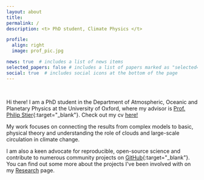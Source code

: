 ```yaml
---
layout: about
title:
permalink: /
description: <t> PhD student, Climate Physics </t>

profile:
  align: right
  image: prof_pic.jpg

news: true  # includes a list of news items
selected_papers: false # includes a list of papers marked as "selected={true}"
social: true  # includes social icons at the bottom of the page
---
```


<p>&nbsp;</p>


Hi there! I am a PhD student in the Department of Atmospheric, Oceanic and Planetary Physics at the University of Oxford, where my advisor is [Prof. Philip Stier](https://www2.physics.ox.ac.uk/contacts/people/stier){:target="\_blank"}. Check out my cv [here!](https://andrewwilliams3142.github.io/assets/pdf/CV_andrew_williams_Jan22.pdf)

My work focuses on connecting the results from complex models to basic, physical theory and understanding the role of clouds and large-scale circulation in climate change. 

I am also a keen advocate for reproducible, open-source science and contribute to numerous community projects on [GitHub](https://github.com/AndrewWilliams3142){:target="\_blank"}. You can find out some more about the projects I've been involved with on my [Research](https://andrewwilliams3142.github.io/research/) page.
